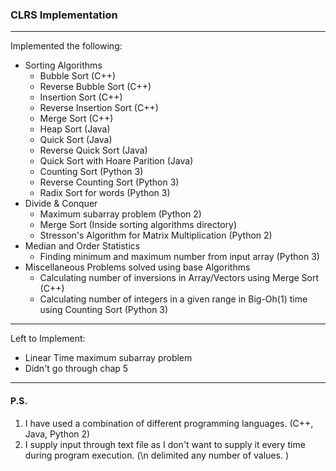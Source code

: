 ### CLRS Implementation
---
Implemented the following:
* Sorting Algorithms
    * Bubble Sort (C++)
    * Reverse Bubble Sort (C++)
    * Insertion Sort (C++)
    * Reverse Insertion Sort (C++)
    * Merge Sort (C++)
    * Heap Sort (Java)
    * Quick Sort (Java)
    * Reverse Quick Sort (Java)
    * Quick Sort with Hoare Parition (Java)
    * Counting Sort (Python 3)
    * Reverse Counting Sort (Python 3)
    * Radix Sort for words (Python 3)
* Divide & Conquer
    * Maximum subarray problem (Python 2)
    * Merge Sort (Inside sorting algorithms directory)
    * Stresson's Algorithm for Matrix Multiplication (Python 2)
* Median and Order Statistics
    * Finding minimum and maximum number from input array (Python 3)
* Miscellaneous Problems solved using base Algorithms
    * Calculating number of inversions in Array/Vectors using Merge Sort (C++)
    * Calculating number of integers in a given range in Big-Oh(1) time using Counting Sort (Python 3)
---
Left to Implement:
* Linear Time maximum subarray problem
* Didn't go through chap 5

---
#### P.S.
1. I have used a combination of different programming languages. (C++, Java, Python 2)
2. I supply input through text file as I don't want to supply it every time during program execution. (\n delimited any number of values. )
